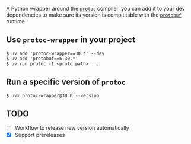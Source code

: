 A Python wrapper around the [`protoc`](https://github.com/protocolbuffers/protobuf) compiler, you can add it to your dev dependencies to make sure its version
is compititable with the [`protobuf`](https://pypi.org/project/protobuf/) runtime.

## Use `protoc-wrapper` in your project

```console
$ uv add 'protoc-wrapper==30.*' --dev
$ uv add 'protobuf==6.30.*'
$ uv run protoc -I <proto path> ...
```

## Run a specific version of `protoc`

```console
$ uvx protoc-wrapper@30.0 --version
```

## TODO

- [ ] Workflow to release new version automatically
- [X] Support prereleases
